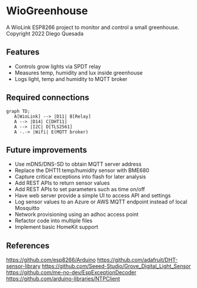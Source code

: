 # WioGreenhouse

A WioLink ESP8266 project to monitor and control a small greenhouse.
Copyright 2022 Diego Quesada

## Features
- Controls grow lights via SPDT relay
- Measures temp, humidity and lux inside greenhouse
- Logs light, temp and humidity to MQTT broker

## Required connections
```mermaid
graph TD;
   A[WioLink] --> |D11| B[Relay]
   A --> |D14| C[DHT11]
   A --> |I2C| D[TLS2561]
   A -.-> |Wifi| E(MQTT broker)
```

## Future improvements
- Use mDNS/DNS-SD to obtain MQTT server address
- Replace the DHT11 temp/humidity sensor with BME680
- Capture critical exceptions into flash for later analysis
- Add REST APIs to return sensor values
- Add REST APIs to set parameters such as time on/off
- Have web server provide a simple UI to access API and settings
- Log sensor values to an Azure or AWS MQTT endpoint instead of local Mosquitto
- Network provisioning using an adhoc access point
- Refactor code into multiple files
- Implement basic HomeKit support

## References
https://github.com/esp8266/Arduino
https://github.com/adafruit/DHT-sensor-library
https://github.com/Seeed-Studio/Grove_Digital_Light_Sensor
https://github.com/me-no-dev/EspExceptionDecoder
https://github.com/arduino-libraries/NTPClient
